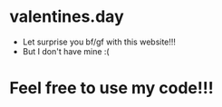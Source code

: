 # valentines.day
- Let surprise you bf/gf with this website!!!
- But I don't have mine :(

# Feel free to use my code!!!
